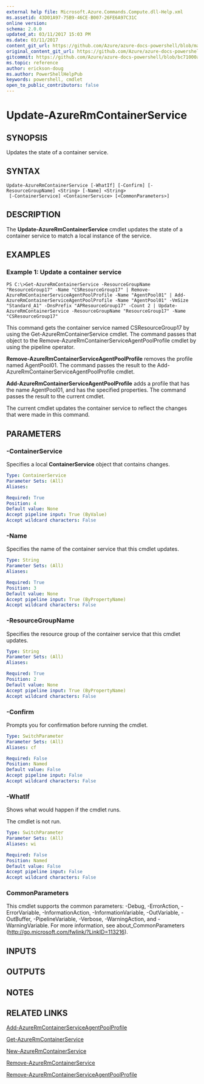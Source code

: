 ```yaml
---
external help file: Microsoft.Azure.Commands.Compute.dll-Help.xml
ms.assetid: 43D01A97-75B9-46CE-B007-26FE6A97C31C
online version:
schema: 2.0.0
updated_at: 03/11/2017 15:03 PM
ms.date: 03/11/2017
content_git_url: https://github.com/Azure/azure-docs-powershell/blob/marchrelease/azureps-cmdlets-docs/ResourceManager/AzureRM.Compute/v2.7.0/Update-AzureRmContainerService.md
original_content_git_url: https://github.com/Azure/azure-docs-powershell/blob/marchrelease/azureps-cmdlets-docs/ResourceManager/AzureRM.Compute/v2.7.0/Update-AzureRmContainerService.md
gitcommit: https://github.com/Azure/azure-docs-powershell/blob/bc71000aa3c7f754b95442dcc415a7324626a15c
ms.topic: reference
author: erickson-doug
ms.author: PowerShellHelpPub
keywords: powershell, cmdlet
open_to_public_contributors: false
---
```


# Update-AzureRmContainerService

## SYNOPSIS
Updates the state of a container service.

## SYNTAX

```
Update-AzureRmContainerService [-WhatIf] [-Confirm] [-ResourceGroupName] <String> [-Name] <String>
 [-ContainerService] <ContainerService> [<CommonParameters>]
```

## DESCRIPTION
The **Update-AzureRmContainerService** cmdlet updates the state of a container service to match a local instance of the service.

## EXAMPLES

### Example 1: Update a container service
```
PS C:\>Get-AzureRmContainerService -ResourceGroupName "ResourceGroup17" -Name "CSResourceGroup17" | Remove-AzureRmContainerServiceAgentPoolProfile -Name "AgentPool01" | Add-AzureRmContainerServiceAgentPoolProfile -Name "AgentPool01" -VmSize "Standard_A1" -DnsPrefix "APResourceGroup17" -Count 2 | Update-AzureRmContainerService -ResourceGroupName "ResourceGroup17" -Name "CSResourceGroup17"
```

This command gets the container service named CSResourceGroup17 by using the Get-AzureRmContainerService cmdlet.
The command passes that object to the Remove-AzureRmContainerServiceAgentPoolProfile cmdlet by using the pipeline operator.

**Remove-AzureRmContainerServiceAgentPoolProfile** removes the profile named AgentPool01.
The command passes the result to the Add-AzureRmContainerServiceAgentPoolProfile cmdlet.

**Add-AzureRmContainerServiceAgentPoolProfile** adds a profile that has the name AgentPool01, and has the specified properties.
The command passes the result to the current cmdlet.

The current cmdlet updates the container service to reflect the changes that were made in this command.

## PARAMETERS

### -ContainerService
Specifies a local **ContainerService** object that contains changes.

```yaml
Type: ContainerService
Parameter Sets: (All)
Aliases: 

Required: True
Position: 4
Default value: None
Accept pipeline input: True (ByValue)
Accept wildcard characters: False
```

### -Name
Specifies the name of the container service that this cmdlet updates.

```yaml
Type: String
Parameter Sets: (All)
Aliases: 

Required: True
Position: 3
Default value: None
Accept pipeline input: True (ByPropertyName)
Accept wildcard characters: False
```

### -ResourceGroupName
Specifies the resource group of the container service that this cmdlet updates.

```yaml
Type: String
Parameter Sets: (All)
Aliases: 

Required: True
Position: 2
Default value: None
Accept pipeline input: True (ByPropertyName)
Accept wildcard characters: False
```

### -Confirm
Prompts you for confirmation before running the cmdlet.

```yaml
Type: SwitchParameter
Parameter Sets: (All)
Aliases: cf

Required: False
Position: Named
Default value: False
Accept pipeline input: False
Accept wildcard characters: False
```

### -WhatIf
Shows what would happen if the cmdlet runs.

The cmdlet is not run.

```yaml
Type: SwitchParameter
Parameter Sets: (All)
Aliases: wi

Required: False
Position: Named
Default value: False
Accept pipeline input: False
Accept wildcard characters: False
```

### CommonParameters
This cmdlet supports the common parameters: -Debug, -ErrorAction, -ErrorVariable, -InformationAction, -InformationVariable, -OutVariable, -OutBuffer, -PipelineVariable, -Verbose, -WarningAction, and -WarningVariable. For more information, see about_CommonParameters (http://go.microsoft.com/fwlink/?LinkID=113216).

## INPUTS

## OUTPUTS

## NOTES

## RELATED LINKS

[Add-AzureRmContainerServiceAgentPoolProfile](./Add-AzureRmContainerServiceAgentPoolProfile.md)

[Get-AzureRmContainerService](./Get-AzureRmContainerService.md)

[New-AzureRmContainerService](./New-AzureRmContainerService.md)

[Remove-AzureRmContainerService](./Remove-AzureRmContainerService.md)

[Remove-AzureRmContainerServiceAgentPoolProfile](./Remove-AzureRmContainerServiceAgentPoolProfile.md)


